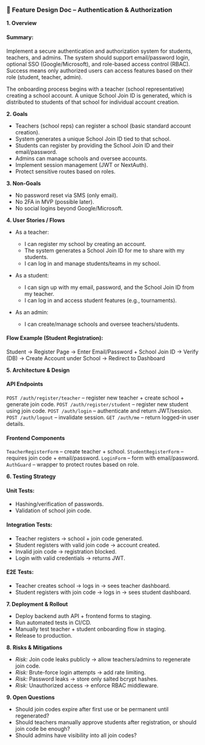 ### 📄 Feature Design Doc – Authentication & Authorization

**1. Overview**

#### Summary:
Implement a secure authentication and authorization system for students, teachers, and admins. The system should support email/password login, optional SSO (Google/Microsoft), and role-based access control (RBAC). Success means only authorized users can access features based on their role (student, teacher, admin).

The onboarding process begins with a teacher (school representative) creating a school account. A unique School Join ID is generated, which is distributed to students of that school for individual account creation.

**2. Goals**

- Teachers (school reps) can register a school (basic standard account creation).
- System generates a unique School Join ID tied to that school.
- Students can register by providing the School Join ID and their email/password.
- Admins can manage schools and oversee accounts.
- Implement session management (JWT or NextAuth).
- Protect sensitive routes based on roles.

**3. Non-Goals**

- No password reset via SMS (only email).
- No 2FA in MVP (possible later).
- No social logins beyond Google/Microsoft.

**4. User Stories / Flows**

- As a teacher:
    - I can register my school by creating an account.
    - The system generates a School Join ID for me to share with my students.
    - I can log in and manage students/teams in my school.

- As a student:
    - I can sign up with my email, password, and the School Join ID from my teacher.
    - I can log in and access student features (e.g., tournaments).

- As an admin:
    - I can create/manage schools and oversee teachers/students.

#### Flow Example (Student Registration):
Student → Register Page → Enter Email/Password + School Join ID → Verify (DB) → Create Account under School → Redirect to Dashboard

**5. Architecture & Design**

#### API Endpoints

`POST /auth/register/teacher` – register new teacher + create school + generate join code.
`POST /auth/register/student` – register new student using join code.
`POST /auth/login` – authenticate and return JWT/session.
`POST /auth/logout` – invalidate session.
`GET /auth/me` – return logged-in user details.

#### Frontend Components

`TeacherRegisterForm` – create teacher + school.
`StudentRegisterForm` – requires join code + email/password.
`LoginForm` – form with email/password.
`AuthGuard` – wrapper to protect routes based on role.

**6. Testing Strategy**

#### Unit Tests:

- Hashing/verification of passwords.
- Validation of school join code.

#### Integration Tests:

- Teacher registers → school + join code generated.
- Student registers with valid join code → account created.
- Invalid join code → registration blocked.
- Login with valid credentials → returns JWT.

#### E2E Tests:

- Teacher creates school → logs in → sees teacher dashboard.
- Student registers with join code → logs in → sees student dashboard.

**7. Deployment & Rollout**

- Deploy backend auth API + frontend forms to staging.
- Run automated tests in CI/CD.
- Manually test teacher + student onboarding flow in staging.
- Release to production.

**8. Risks & Mitigations**

- *Risk:* Join code leaks publicly → allow teachers/admins to regenerate join code.
- *Risk:* Brute-force login attempts → add rate limiting.
- *Risk:* Password leaks → store only salted bcrypt hashes.
- *Risk:* Unauthorized access → enforce RBAC middleware.

**9. Open Questions**

- Should join codes expire after first use or be permanent until regenerated?
- Should teachers manually approve students after registration, or should join code be enough?
- Should admins have visibility into all join codes?